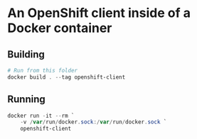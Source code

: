 # An OpenShift client inside of a Docker container

## Building
```powershell
# Run from this folder
docker build . --tag openshift-client
```

## Running
```powershell
docker run -it --rm `
    -v /var/run/docker.sock:/var/run/docker.sock `
    openshift-client
```